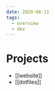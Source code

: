 ```yaml
---
date: 2020-08-11
tags:
  - overview
  - dev
---
```


# Projects

<script src="https://gist.github.com/dnnsmnstrr/c9aa3e56d323d3ea7b061376e38eaee8.js"></script>

- [[website]]
- [[dotfiles]]

